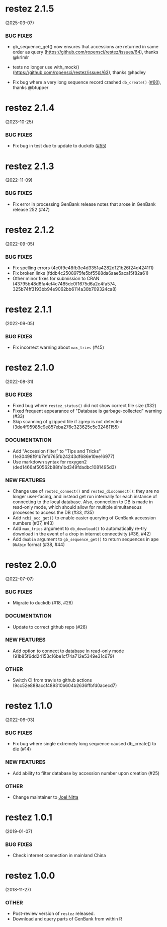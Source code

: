 # restez 2.1.5

(2025-03-07)

### BUG FIXES

* gb_sequence_get() now ensures that accessions are returned in same order as
query (https://github.com/ropensci/restez/issues/64), thanks @krlmlr

* tests no longer use with_mock()
(https://github.com/ropensci/restez/issues/63), thanks @hadley

* Fix bug where a very long sequence record crashed `db_create()` ([#60](https://github.com/ropensci/restez/issues/60)), thanks @btupper

# restez 2.1.4

(2023-10-25)

### BUG FIXES

* Fix bug in test due to update to duckdb ([#55](https://github.com/ropensci/restez/issues/55))


# restez 2.1.3

(2022-11-09)

### BUG FIXES

* Fix error in processing GenBank release notes that arose in GenBank release 252 (#47) 

# restez 2.1.2

(2022-09-05)

### BUG FIXES

* Fix spelling errors (4c0f9e48fb3e4d3351a4282d121b26f24d4241f1)
* Fix broken links (fddb4c2508975fe5bf5588da6aae5aca15f82a61)
* Other minor fixes for submission to CRAN (43795b48d6fa4ef4c7485dc0f1675d6a2e4fa574, 325b74ff3193bb94e9062bb6114a30b709324ca8)

# restez 2.1.1

(2022-09-05)

### BUG FIXES

* Fix incorrect warning about `max_tries` (#45)

# restez 2.1.0

(2022-08-31)

### BUG FIXES

* Fixed bug where `restez_status()` did not show correct file size (#32)
* Fixed frequent appearance of "Database is garbage-collected" warning (#33)
* Skip scanning of gzipped file if zgrep is not detected (3de4f95985c9e857eba276c323625c5c32461155)

### DOCUMENTATION
* Add "Accession filter" to "Tips and Tricks" (1e30498f91b7efd765fb24243df686e10ee16977)
* Use markdown syntax for roxygen2 (ded1466af50562b88fa1bd349fdadbc1081495d3)

### NEW FEATURES

* Change use of `restez_connect()` and `restez_disconnect()`: they are no longer user-facing, and instead get run internally for each instance of connecting to the local database. Also, connection to DB is made in read-only mode, which should allow for multiple simultaneous processes to access the DB (#33, #35)
* Add `ncbi_acc_get()` to enable easier querying of GenBank accession numbers (#37, #43)
* Add `max_tries` argument to `db_download()` to automatically re-try download in the event of a drop in internet connectivity (#36, #42)
* Add `dnabin` argument to `gb_sequence_get()` to return sequences in ape `DNAbin` format (#38, #44)

# restez 2.0.0

(2022-07-07)

### BUG FIXES

* Migrate to duckdb (#18, #26)

### DOCUMENTATION

* Update to correct github repo (#28)

### NEW FEATURES

* Add option to connect to database in read-only mode (91b85f6dd24153c16be1cf74a712e5349e31c679)

### OTHER

* Switch CI from travis to github actions (9cc52e888accf489310b604b2636ffbfd0acecd7)

# restez 1.1.0

(2022-06-03)

### BUG FIXES

* Fix bug where single extremely long sequence caused db_create() to die (#14)

### NEW FEATURES

* Add ability to filter database by accession number upon creation (#25)

### OTHER

* Change maintainer to [Joel Nitta](https://github.com/joelnitta)

# restez 1.0.1

(2019-01-07)

### BUG FIXES

* Check internet connection in mainland China

# restez 1.0.0

(2018-11-27)

### OTHER
* Post-review version of `restez` released.
* Download and query parts of GenBank from within R
